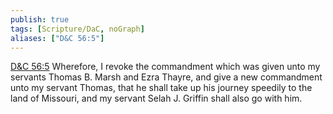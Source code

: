 ```yaml
---
publish: true
tags: [Scripture/DaC, noGraph]
aliases: ["D&C 56:5"]
---
```

[D&C 56:5](https://churchofjesuschrist.org/study/scriptures/dc-testament/dc/56?lang=eng&id=p5#p5) Wherefore, I revoke the commandment which was given unto my servants Thomas B. Marsh and Ezra Thayre, and give a new commandment unto my servant Thomas, that he shall take up his journey speedily to the land of Missouri, and my servant Selah J. Griffin shall also go with him.
